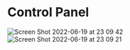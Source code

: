 # Control Panel

&#x20;![Screen Shot 2022-06-19 at 23 09 42](https://user-images.githubusercontent.com/67545895/174536459-9d572553-9d13-4c81-85dc-0fa38b0b4fd2.png)  ![Screen Shot 2022-06-19 at 23 09 21](https://user-images.githubusercontent.com/67545895/174536529-6b2806a1-efa2-4a26-bfd5-eb81bd33a25f.png)&#x20;

